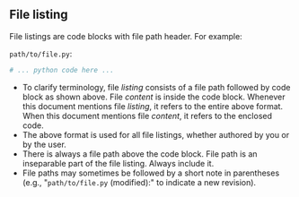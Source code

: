 ## File listing

File listings are code blocks with file path header. For example:

`path/to/file.py`:

```python
# ... python code here ...
```

- To clarify terminology, file *listing* consists of a file path followed by code block as shown above. File *content* is inside the code block. Whenever this document mentions file *listing*, it refers to the entire above format. When this document mentions file *content*, it refers to the enclosed code.
- The above format is used for all file listings, whether authored by you or by the user.
- There is always a file path above the code block. File path is an inseparable part of the file listing. Always include it.
- File paths may sometimes be followed by a short note in parentheses (e.g., "`path/to/file.py` (modified):" to indicate a new revision).

